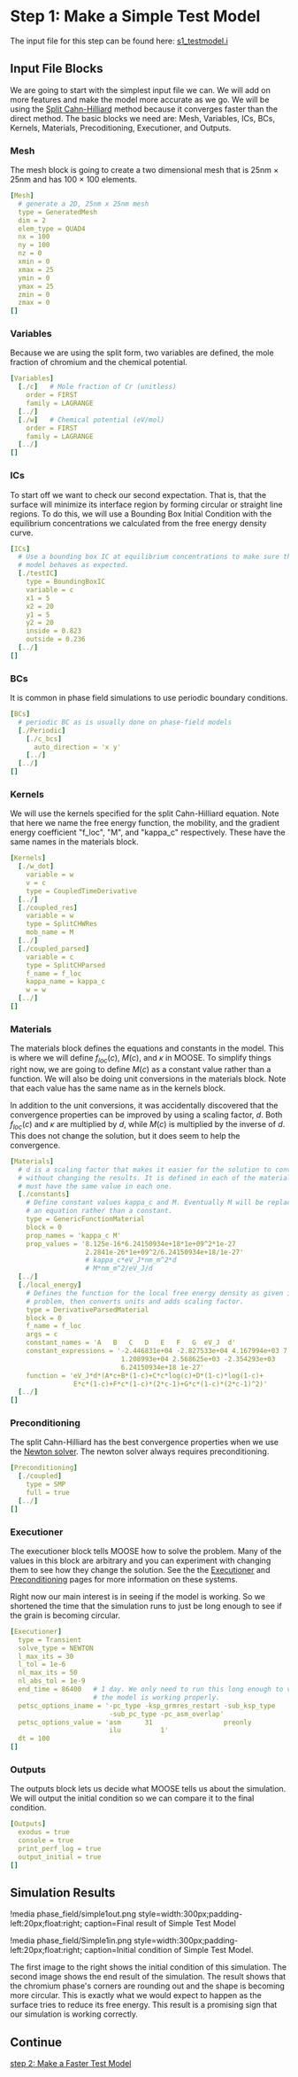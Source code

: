 # Step 1: Make a Simple Test Model

The input file for this step can be found here: [s1_testmodel.i](https://github.com/idaholab/moose/blob/devel/modules/phase_field/tutorials/spinodal_decomposition/s1_testmodel.i)

## Input File Blocks

We are going to start with the simplest input file we can. We will add on more features and make the model more accurate as we go. We will be using the [Split Cahn-Hilliard](Phase_Field_Equations.md) method because it converges faster than the direct method. The basic blocks we need are: Mesh, Variables, ICs, BCs, Kernels, Materials, Precoditioning, Executioner, and Outputs.

### Mesh

The mesh block is going to create a two dimensional mesh that is 25nm × 25nm and has 100 × 100 elements.

```yaml
[Mesh]
  # generate a 2D, 25nm x 25nm mesh
  type = GeneratedMesh
  dim = 2
  elem_type = QUAD4
  nx = 100
  ny = 100
  nz = 0
  xmin = 0
  xmax = 25
  ymin = 0
  ymax = 25
  zmin = 0
  zmax = 0
[]
```

### Variables

Because we are using the split form, two variables are defined, the mole fraction of chromium and the chemical potential.

```yaml
[Variables]
  [./c]   # Mole fraction of Cr (unitless)
    order = FIRST
    family = LAGRANGE
  [../]
  [./w]   # Chemical potential (eV/mol)
    order = FIRST
    family = LAGRANGE
  [../]
[]
```

### ICs

To start off we want to check our second expectation. That is, that the surface will minimize its interface region by forming circular or straight line regions. To do this, we will use a Bounding Box Initial Condition with the equilibrium concentrations we calculated from the free energy density curve.

```yaml
[ICs]
  # Use a bounding box IC at equilibrium concentrations to make sure the
  # model behaves as expected.
  [./testIC]
    type = BoundingBoxIC
    variable = c
    x1 = 5
    x2 = 20
    y1 = 5
    y2 = 20
    inside = 0.823
    outside = 0.236
  [../]
[]
```

### BCs

It is common in phase field simulations to use periodic boundary conditions.

```yaml
[BCs]
  # periodic BC as is usually done on phase-field models
  [./Periodic]
    [./c_bcs]
      auto_direction = 'x y'
    [../]
  [../]
[]
```

### Kernels

We will use the kernels specified for the split Cahn-Hilliard equation. Note that here we name the free energy function, the mobility, and the gradient energy coefficient "f_loc", "M", and "kappa_c" respectively. These have the same names in the materials block.

```yaml
[Kernels]
  [./w_dot]
    variable = w
    v = c
    type = CoupledTimeDerivative
  [../]
  [./coupled_res]
    variable = w
    type = SplitCHWRes
    mob_name = M
  [../]
  [./coupled_parsed]
    variable = c
    type = SplitCHParsed
    f_name = f_loc
    kappa_name = kappa_c
    w = w
  [../]
[]
```

### Materials

The materials block defines the equations and constants in the model. This is where we will define $f_{loc}(c)$, $M(c)$, and $\kappa$ in MOOSE. To simplify things right now, we are going to define $M(c)$ as a constant value rather than a function. We will also be doing unit conversions in the materials block. Note that each value has the same name as in the kernels block.

In addition to the unit conversions, it was accidentally discovered that the convergence properties can be improved by using a scaling factor, $d$. Both $f_{loc}(c)$ and $\kappa$ are multiplied by $d$, while $M(c)$ is multiplied by the inverse of $d$. This does not change the solution, but it does seem to help the convergence.

```yaml
[Materials]
  # d is a scaling factor that makes it easier for the solution to converge
  # without changing the results. It is defined in each of the materials and
  # must have the same value in each one.
  [./constants]
    # Define constant values kappa_c and M. Eventually M will be replaced with
    # an equation rather than a constant.
    type = GenericFunctionMaterial
    block = 0
    prop_names = 'kappa_c M'
    prop_values = '8.125e-16*6.24150934e+18*1e+09^2*1e-27
                   2.2841e-26*1e+09^2/6.24150934e+18/1e-27'
                   # kappa_c*eV_J*nm_m^2*d
                   # M*nm_m^2/eV_J/d
  [../]
  [./local_energy]
    # Defines the function for the local free energy density as given in the
    # problem, then converts units and adds scaling factor.
    type = DerivativeParsedMaterial
    block = 0
    f_name = f_loc
    args = c
    constant_names = 'A   B   C   D   E   F   G  eV_J  d'
    constant_expressions = '-2.446831e+04 -2.827533e+04 4.167994e+03 7.052907e+03
                            1.208993e+04 2.568625e+03 -2.354293e+03
                            6.24150934e+18 1e-27'
    function = 'eV_J*d*(A*c+B*(1-c)+C*c*log(c)+D*(1-c)*log(1-c)+
                E*c*(1-c)+F*c*(1-c)*(2*c-1)+G*c*(1-c)*(2*c-1)^2)'
  [../]
[]
```

### Preconditioning

The split Cahn-Hilliard has the best convergence properties when we use the [Newton solver](Solving.md). The newton solver always requires preconditioning.

```yaml
[Preconditioning]
  [./coupled]
    type = SMP
    full = true
  [../]
[]
```

### Executioner

The executioner block tells MOOSE how to solve the problem. Many of the values in this block are arbitrary and you can experiment with changing them to see how they change the solution. See the the [Executioner](/syntax/Preconditioning/index.html) and [Preconditioning](/syntax/Executioner/index.html) pages for more information on these systems.

Right now our main interest is in seeing if the model is working. So we shortened the time that the simulation runs to just be long enough to see if the grain is becoming circular.

```yaml
[Executioner]
  type = Transient
  solve_type = NEWTON
  l_max_its = 30
  l_tol = 1e-6
  nl_max_its = 50
  nl_abs_tol = 1e-9
  end_time = 86400   # 1 day. We only need to run this long enough to verify
                     # the model is working properly.
  petsc_options_iname = '-pc_type -ksp_grmres_restart -sub_ksp_type
                         -sub_pc_type -pc_asm_overlap'
  petsc_options_value = 'asm      31                  preonly
                         ilu          1'
  dt = 100
[]
```

### Outputs

The outputs block lets us decide what MOOSE tells us about the simulation. We will output the initial condition so we can compare it to the final condition.

```yaml
[Outputs]
  exodus = true
  console = true
  print_perf_log = true
  output_initial = true
[]
```

## Simulation Results

!media phase_field/simple1out.png  style=width:300px;padding-left:20px;float:right;
        caption=Final result of Simple Test Model

!media phase_field/Simple1in.png  style=width:300px;padding-left:20px;float:right;
    caption=Initial condition of Simple Test Model.

The first image to the right shows the initial condition of this simulation. The second image shows the end result of the simulation. The result shows that the chromium phase's corners are rounding out and the shape is becoming more circular. This is exactly what we would expect to happen as the surface tries to reduce its free energy. This result is a promising sign that our simulation is working correctly.

## Continue

[step 2: Make a Faster Test Model](Step2.md)
